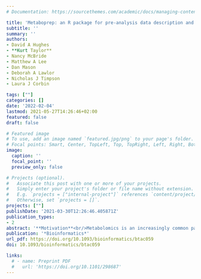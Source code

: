 ```yaml
---
# Documentation: https://sourcethemes.com/academic/docs/managing-content/

title: 'Metaboprep: an R package for pre-analysis data description and processing'
subtitle: ''
summary: ''
authors:
- David A Hughes
- **Kurt Taylor**
- Nancy McBride
- Matthew A Lee
- Dan Mason
- Deborah A Lawlor
- Nicholas J Timpson
- Laura J Corbin

tags: [""]
categories: []
date: '2022-02-04'
lastmod: 2021-05-27T14:26:46+02:00
featured: false
draft: false

# Featured image
# To use, add an image named `featured.jpg/png` to your page's folder.
# Focal points: Smart, Center, TopLeft, Top, TopRight, Left, Right, BottomLeft, Bottom, BottomRight.
image:
  caption: ''
  focal_point: ''
  preview_only: false

# Projects (optional).
#   Associate this post with one or more of your projects.
#   Simply enter your project's folder or file name without extension.
#   E.g. `projects = ["internal-project"]` references `content/project/deep-learning/index.md`.
#   Otherwise, set `projects = []`.
projects: [""]
publishDate: '2021-03-30T12:26:46.405871Z'
publication_types:
- 2
abstract: '**Motivation**<br/>Metabolomics is an increasingly common part of health research and there is need for pre-analytical data processing. Researchers typically need to characterise the data and to exclude errors within the context of the intended analysis. While some pre-processing steps are common, there is currently a lack of standardization and reporting transparency for these procedures. <br/>**Results**<br/> Here we introduce metaboprep, a standardised data processing workflow to extract and characterise high quality metabolomics data sets. The package extracts data from pre-formed worksheets, provides summary statistics and enables the user to select samples and metabolites for their analysis based on a set of quality metrics. A report summarising quality metrics and the influence of available batch variables on the data is generated for the purpose of open disclosure. Where possible, we provide users flexibility in defining their own selection thresholds. <br/>**Availability and implementation**<br/> metaboprep is an open-source R package available at https://github.com/MRCIEU/metaboprep'
publication: '*Bioinformatics*'
url_pdf: https://doi.org/10.1093/bioinformatics/btac059
doi: 10.1093/bioinformatics/btac059

links:
  # - name: Preprint PDF
  #   url: 'https://doi.org/10.1101/298687'
---
```

